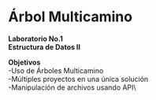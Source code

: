 # Árbol Multicamino 
**Laboratorio No.1**\
**Estructura de Datos II**

**Objetivos**\
-Uso de Árboles Multicamino\
-Múltiples proyectos en una única solución\
-Manipulación de archivos usando API\

